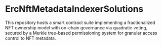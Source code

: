 # ErcNftMetadataIndexerSolutions
This repository hosts a smart contract suite implementing a fractionalized NFT ownership model with on-chain governance via quadratic voting, secured by a Merkle tree-based permissioning system for granular access control to NFT metadata.
